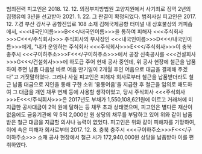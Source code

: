 범죄전력
피고인은 2018. 12. 12. 의정부지방법원 고양지원에서 사기죄로 징역 2년의 집행유예 3년을 선고받아 2021. 1. 22. 그 판결이 확정되었다.
범죄사실
피고인은 2017. 12. 7.경 부산 강서구 공항진입로 108 소재 김해국제공항 터미널 내 상호불상의 커피숍에서, <<<내국인이름>>>B<<</내국인이름>>>을 통하여 피해자 <<<주식회사>>>C<<</주식회사>>> 주식회사의 부사장인 <<<내국인이름>>>D<<</내국인이름>>>에게, "내가 운영하는 주식회사 <<<주식회사>>>E<<</주식회사>>>이 충북 충주시 <<<구이하주소>>>F<<</구이하주소>>>에서 공장 신축공사를 <<<건설회사>>>G<<</건설회사>>>에 하도급 주어 현재 공사 중인데, 위 공사 현장에 철근을 납품하여 주면 납품 다음날 바로 어음 만기일이 2개월 후인 어음으로 대금을 결제해 주겠다"고 거짓말하였다.
그러나 사실 피고인은 피해자 회사로부터 철근을 납품받더라도 철근 납품 대금으로 지인을 통해 구한 소위 ‘융통어음'을 지급한 후 철근을 임의로 매도하여 그 대금을 개인 채무 변제 등에 사용할 생각이었고, 당시 주식회사 <<<주식회사>>>E<<</주식회사>>>은 2017년도 부채가 1,550,108,621원에 이르고 거래처에 미지급한 공사대금이 2억 원에 달하는 등 채무 초과 상태였으며, 피고인은 별다른 재산이 없음에도 금융기관에 약 5억 2,000만 원 상당의 채무를 부담하고 있어 위와 같이 납품받은 철근 대금을 지급할 의사나 능력이 없었다.
피고인은 위와 같이 피해자를 기망하여, 이에 속은 피해자 회사로부터 2017. 12. 8. 충북 충주시 <<<구이하주소>>>F<<</구이하주소>>> 소재 공사 현장에서 철근 시가 172,940,000원 상당을 납품받아 이를 편취하였다.